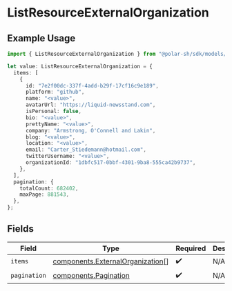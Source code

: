 # ListResourceExternalOrganization

## Example Usage

```typescript
import { ListResourceExternalOrganization } from "@polar-sh/sdk/models/components/listresourceexternalorganization.js";

let value: ListResourceExternalOrganization = {
  items: [
    {
      id: "7e2f00dc-337f-4add-b29f-17cf16c9e189",
      platform: "github",
      name: "<value>",
      avatarUrl: "https://liquid-newsstand.com",
      isPersonal: false,
      bio: "<value>",
      prettyName: "<value>",
      company: "Armstrong, O'Connell and Lakin",
      blog: "<value>",
      location: "<value>",
      email: "Carter_Stiedemann@hotmail.com",
      twitterUsername: "<value>",
      organizationId: "1dbfc517-0bbf-4301-9ba8-555ca42b9737",
    },
  ],
  pagination: {
    totalCount: 682402,
    maxPage: 881543,
  },
};
```

## Fields

| Field                                                                                | Type                                                                                 | Required                                                                             | Description                                                                          |
| ------------------------------------------------------------------------------------ | ------------------------------------------------------------------------------------ | ------------------------------------------------------------------------------------ | ------------------------------------------------------------------------------------ |
| `items`                                                                              | [components.ExternalOrganization](../../models/components/externalorganization.md)[] | :heavy_check_mark:                                                                   | N/A                                                                                  |
| `pagination`                                                                         | [components.Pagination](../../models/components/pagination.md)                       | :heavy_check_mark:                                                                   | N/A                                                                                  |